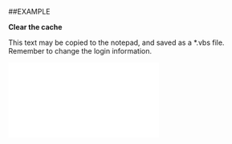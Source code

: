 

##EXAMPLE

**Clear the cache**

This text may be copied to the notepad, and saved as a *.vbs file. Remember to change the login information.

![](../../Examples/vbs/Database.Refresh.vbs.txt)





